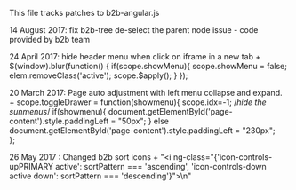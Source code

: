 This file tracks patches to b2b-angular.js

14 August 2017: fix b2b-tree de-select the parent node issue - code provided by b2b team

24 April 2017: hide header menu when click on iframe in a new tab
+
$(window).blur(function() {
                	if(scope.showMenu){
               	 	 scope.showMenu = false;
                     elem.removeClass('active');
                     scope.$apply();
               	 	}
                });

20 March 2017: Page auto adjustment with left menu collapse and expand.
+
scope.toggleDrawer = function(showmenu){
	scope.idx=-1; /*hide the sunmenus*/
	if(showmenu){
		document.getElementById('page-content').style.paddingLeft = "50px";
	}
	else
		document.getElementById('page-content').style.paddingLeft = "230px";           	
};

26 May 2017 : Changed b2b sort icons
+
"<i ng-class=\"{'icon-controls-upPRIMARY active': sortPattern === 'ascending', 'icon-controls-down active down': sortPattern === 'descending'}\"></i>\n" 
